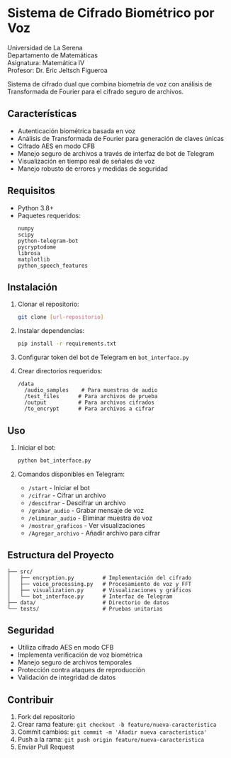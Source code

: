 # Sistema de Cifrado Biométrico por Voz

Universidad de La Serena  
Departamento de Matemáticas  
Asignatura: Matemática IV  
Profesor: Dr. Eric Jeltsch Figueroa

Sistema de cifrado dual que combina biometría de voz con análisis de Transformada de Fourier para el cifrado seguro de archivos.

## Características

- Autenticación biométrica basada en voz
- Análisis de Transformada de Fourier para generación de claves únicas
- Cifrado AES en modo CFB
- Manejo seguro de archivos a través de interfaz de bot de Telegram
- Visualización en tiempo real de señales de voz
- Manejo robusto de errores y medidas de seguridad

## Requisitos

- Python 3.8+
- Paquetes requeridos:
  ```
  numpy
  scipy
  python-telegram-bot
  pycryptodome
  librosa
  matplotlib
  python_speech_features
  ```

## Instalación

1. Clonar el repositorio:
   ```bash
   git clone [url-repositorio]
   ```

2. Instalar dependencias:
   ```bash
   pip install -r requirements.txt
   ```

3. Configurar token del bot de Telegram en `bot_interface.py`

4. Crear directorios requeridos:
   ```
   /data
     /audio_samples    # Para muestras de audio
     /test_files      # Para archivos de prueba
     /output          # Para archivos cifrados
     /to_encrypt      # Para archivos a cifrar
   ```

## Uso

1. Iniciar el bot:
   ```bash
   python bot_interface.py
   ```

2. Comandos disponibles en Telegram:
   - `/start` - Iniciar el bot
   - `/cifrar` - Cifrar un archivo
   - `/descifrar` - Descifrar un archivo
   - `/grabar_audio` - Grabar mensaje de voz
   - `/eliminar_audio` - Eliminar muestra de voz
   - `/mostrar_graficos` - Ver visualizaciones
   - `/Agregar_archivo` - Añadir archivo para cifrar

## Estructura del Proyecto

```
├── src/
│   ├── encryption.py         # Implementación del cifrado
│   ├── voice_processing.py   # Procesamiento de voz y FFT
│   ├── visualization.py      # Visualizaciones y gráficos
│   └── bot_interface.py      # Interfaz de Telegram
├── data/                     # Directorio de datos
└── tests/                    # Pruebas unitarias
```

## Seguridad

- Utiliza cifrado AES en modo CFB
- Implementa verificación de voz biométrica
- Manejo seguro de archivos temporales
- Protección contra ataques de reproducción
- Validación de integridad de datos

## Contribuir

1. Fork del repositorio
2. Crear rama feature: `git checkout -b feature/nueva-caracteristica`
3. Commit cambios: `git commit -m 'Añadir nueva característica'`
4. Push a la rama: `git push origin feature/nueva-caracteristica`
5. Enviar Pull Request
